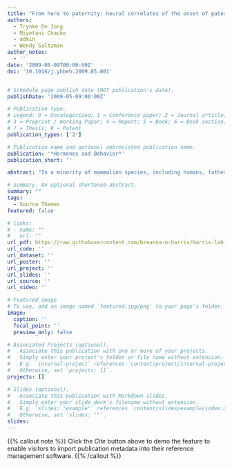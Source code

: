 ```yaml
---
title: "From here to paternity: neural correlates of the onset of paternal behavior in California mice (Peromyscus californicus)"
authors:
  - Trynke De Jong
  - Miyetani Chauke
  - admin
  - Wendy Saltzman
author_notes:
  - ''
date: '2009-05-09T00:00:00Z'
doi: '10.1016/j.yhbeh.2009.05.001'


# Schedule page publish date (NOT publication's date).
publishDate: '2009-05-09:00:00Z'

# Publication type.
# Legend: 0 = Uncategorized; 1 = Conference paper; 2 = Journal article;
# 3 = Preprint / Working Paper; 4 = Report; 5 = Book; 6 = Book section;
# 7 = Thesis; 8 = Patent
publication_types: ['2']

# Publication name and optional abbreviated publication name.
publication: '*Hormones and Behavior*'
publication_short: ''

abstract: "In a minority of mammalian species, including humans, fathers play a significant role in infant care. Compared to maternal behavior, the neural and hormonal bases of paternal care are poorly understood. We analyzed behavioral, neuronal and neuropeptide responses towards unfamiliar pups in biparental California mice, comparing males housed with another male ("virgin males") or with a female before ("paired males") or after ("new fathers") the birth of their first litter. New fathers approached pups more rapidly and spent more time engaging in paternal behavior than virgin males. In each cage housing two virgin males, one was spontaneously paternal and one was not. New fathers and paired males spent more time sniffing and touching a wire mesh ball containing a newborn pup than virgin males. Only new fathers showed significantly increased Fos-like immunoreactivity in the medial preoptic nucleus (MPO) following exposure to a pup-containing ball, as compared to an empty ball. Moreover, Fos-LIR in the bed nucleus of the stria terminalis (STMV and STMPM) and caudal dorsal raphe nucleus (DRC) was increased in new fathers, independent of test condition. No differences were found among the groups in Fos-LIR in oxytocinergic or vasopressinergic neurons. These results suggest that sexual and paternal experiences facilitate paternal behavior, but other cues play a role as well. Paternal experience increases Fos-LIR induced by distal pup cues in the MPO, but not in oxytocin and vasopressin neurons. Fatherhood also appears to alter neurotransmission in the BNST and DRC, regions implicated in emotionality and stress-responsiveness."

# Summary. An optional shortened abstract.
summary: ""
tags:
  - Source Themes
featured: false

# links:
# - name: ""
#   url: ""
url_pdf: https://raw.githubusercontent.com/breanna-n-harris/Harris-lab-website/999fd07b171d793a8b4ab618b9a4023df75c1fb5/content/publication/de_Jong_etal_2009_HormBehav_here_to_paternity/de_Jong_etal_2009_HormBehav_here_to_paternity.pdf
url_code: ''
url_dataset: ''
url_poster: ''
url_project: ''
url_slides: ''
url_source: ''
url_video: ''

# Featured image
# To use, add an image named `featured.jpg/png` to your page's folder.
image:
  caption: ''
  focal_point: ''
  preview_only: false

# Associated Projects (optional).
#   Associate this publication with one or more of your projects.
#   Simply enter your project's folder or file name without extension.
#   E.g. `internal-project` references `content/project/internal-project/index.md`.
#   Otherwise, set `projects: []`.
projects: []

# Slides (optional).
#   Associate this publication with Markdown slides.
#   Simply enter your slide deck's filename without extension.
#   E.g. `slides: "example"` references `content/slides/example/index.md`.
#   Otherwise, set `slides: ""`.
slides:
---
```


{{% callout note %}}
Click the _Cite_ button above to demo the feature to enable visitors to import publication metadata into their reference management software.
{{% /callout %}}
